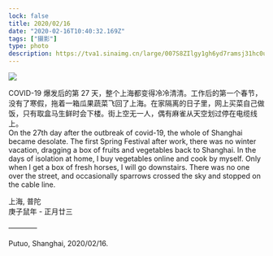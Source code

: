 ```yaml
---
lock: false
title: 2020/02/16
date: "2020-02-16T10:40:32.169Z"
tags: ["摄影"]
type: photo
description: https://tva1.sinaimg.cn/large/007S8ZIlgy1gh6yd7ramsj31hc0u0axl.jpg
---
```


![](https://tva1.sinaimg.cn/large/007S8ZIlgy1gjsi3utxmqj31hc0u0x6s.jpg)

COVID-19 爆发后的第 27 天，整个上海都变得冷冷清清。工作后的第一个春节，没有了寒假，拖着一箱瓜果蔬菜飞回了上海。在家隔离的日子里，网上买菜自己做饭，只有取盒马生鲜时会下楼。街上空无一人，偶有麻雀从天空划过停在电缆线上。  
On the 27th day after the outbreak of covid-19, the whole of Shanghai became desolate. The first Spring Festival after work, there was no winter vacation, dragging a box of fruits and vegetables back to Shanghai. In the days of isolation at home, I buy vegetables online and cook by myself. Only when I get a box of fresh horses, I will go downstairs. There was no one over the street, and occasionally sparrows crossed the sky and stopped on the cable line.
  

上海, 普陀  
庚子鼠年 - 正月廿三  

————  

Putuo, Shanghai, 2020/02/16.  
